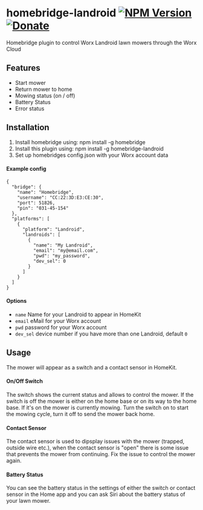 # homebridge-landroid [![NPM Version](https://img.shields.io/npm/v/homebridge-landroid.svg)](https://www.npmjs.com/package/homebridge-landroid) [![Donate](https://img.shields.io/badge/donate-paypal-yellowgreen.svg)](https://www.paypal.com/cgi-bin/webscr?cmd=_s-xclick&hosted_button_id=QKRPFAVB6WRW2&source=url)
Homebridge plugin to control Worx Landroid lawn mowers through the Worx Cloud

## Features
 - Start mower
 - Return mower to home
 - Mowing status (on / off)
 - Battery Status
 - Error status

## Installation
1. Install homebridge using: npm install -g homebridge
2. Install this plugin using: npm install -g homebridge-landroid
3. Set up homebridges config.json with your Worx account data

#### Example config
```
{
  "bridge": {
    "name": "Homebridge",
    "username": "CC:22:3D:E3:CE:30",
    "port": 51826,
    "pin": "031-45-154"
  },
  "platforms": [
    {
      "platform": "Landroid",
      "landroids": [
        {
          "name": "My Landroid",
          "email": "my@email.com",
          "pwd": "my_password",
          "dev_sel": 0
        }
      ]
    }
  ]
}
```

#### Options
 - `name` Name for your Landroid to appear in HomeKit
 - `email` eMail for your Worx account
 - `pwd` password for your Worx account
 - `dev_sel` device number if you have more than one Landroid, default `0`

## Usage
 The mower will appear as a switch and a contact sensor in HomeKit.

#### On/Off Switch
The switch shows the current status and allows to control the mower. If the switch is off the mower is either on the home base or on its way to the home base. If it's on the mower is currently mowing. Turn the switch on to start the mowing cycle, turn it off to send the mower back home.

#### Contact Sensor
The contact sensor is used to dipsplay issues with the mower (trapped, outside wire etc.), when the contact sensor is "open" there is some issue that prevents the mower from continuing. Fix the issue to control the mower again.

#### Battery Status
You can see the battery status in the settings of either the switch or contact sensor in the Home app and you can ask Siri about the battery status of your lawn mower.
